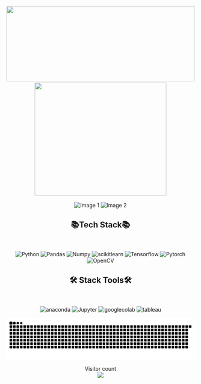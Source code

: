 <p align="center">
  <img height=200 width=500 src="https://github-readme-stats.vercel.app/api?username=Minyst&show_icons=true&theme=radical"/>
  <img height=300 width=350 src="https://my-stats-43gk.vercel.app/api/top-langs/?username=Minyst&hide=html,scss,css&langs_count=8&layout=compact&theme=radical"/>
</p>

<p align="center">
  <img src="https://github-readme-stats.vercel.app/api?username=Minyst&show_icons=true&theme=radical" alt="Image 1" style="height: auto; width: 500; display: inline-block;"/>
  <img src="https://my-stats-43gk.vercel.app/api/top-langs/?username=Minyst&hide=html,scss,css&langs_count=8&layout=compact&theme=radical" alt="Image 2" style="height: auto; width: 200; display: inline-block;"/>
</p>





<h2 align="center">📚Tech Stack📚</h2> <br>
<p align="center">
  <img src="https://img.shields.io/badge/Python-3776AB.svg?style=for-the-badge&logo=python&logoColor=white" alt="Python" width="120" height="30"/>
  <img src="https://img.shields.io/badge/Pandas-150458.svg?style=for-the-badge&logo=pandas&logoColor=white" alt="Pandas" width="120" height="30"/>
  <img src="https://img.shields.io/badge/Numpy-013243.svg?style=for-the-badge&logo=numpy&logoColor=white" alt="Numpy" width="120" height="30"/>
  <img src="https://img.shields.io/badge/scikit--learn-F7931E.svg?style=for-the-badge&logo=scikitlearn&logoColor=white" alt="scikitlearn" width="120" height="30"/>
  <img src="https://img.shields.io/badge/Tensorflow-FF6F00.svg?style=for-the-badge&logo=Tensorflow&logoColor=white" alt="Tensorflow" width="120" height="30"/>
  <img src="https://img.shields.io/badge/Pytorch-EE4C2C.svg?style=for-the-badge&logo=pytorch&logoColor=white" alt="Pytorch" width="120" height="30"/>
  <img src="https://img.shields.io/badge/OpenCV-5C3EE8.svg?style=for-the-badge&logo=OpenCV&logoColor=white" alt="OpenCV" width="120" height="30"/>
</p>

<h2 align="center">🛠️ Stack Tools🛠️ </h2> <br>
<p align="center">
  <img src="https://img.shields.io/badge/Anaconda-44A833.svg?style=for-the-badge&logo=anaconda&logoColor=white" alt="anaconda" width="120" height="30"/>
  <img src="https://img.shields.io/badge/Jupyter-F37626.svg?style=for-the-badge&logo=Jupyter&logoColor=white" alt="Jupyter" width="120" height="30"/>
  <img src="https://img.shields.io/badge/google_colab-F9AB00.svg?style=for-the-badge&logo=googlecolab&logoColor=white" alt="googlecolab" width="120" height="30"/>
  <img src="https://img.shields.io/badge/tableau-E97627.svg?style=for-the-badge&logo=tableau&logoColor=white" alt="tableau" width="120" height="30"/>
</p>

![snake gif](https://github.com/Minyst/Minyst/blob/output/github-contribution-grid-snake.svg)

<p align="center">
  Visitor count<br>
  <img src="https://profile-counter.glitch.me/_minyst/count.svg" />
</p>
